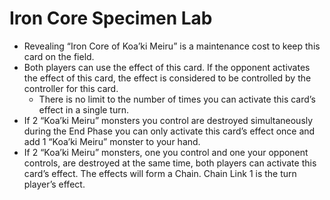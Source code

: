 # Iron Core Specimen Lab

*   Revealing “Iron Core of Koa’ki Meiru” is a maintenance cost to keep this card on the field.
*   Both players can use the effect of this card. If the opponent activates the effect of this card, the effect is considered to be controlled by the controller for this card.
    *   There is no limit to the number of times you can activate this card’s effect in a single turn.
*   If 2 “Koa’ki Meiru” monsters you control are destroyed simultaneously during the End Phase you can only activate this card’s effect once and add 1 “Koa’ki Meiru” monster to your hand.
*   If 2 “Koa’ki Meiru” monsters, one you control and one your opponent controls, are destroyed at the same time, both players can activate this card’s effect. The effects will form a Chain. Chain Link 1 is the turn player’s effect.
